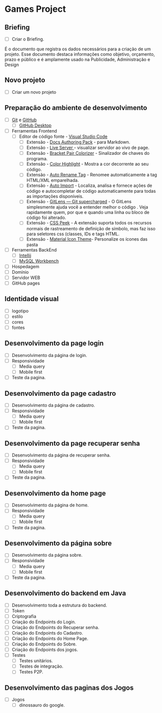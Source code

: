   
# Games Project

## Briefing

- [ ] Criar o Briefing.    

 É o documento que registra os dados necessários para a criação de um projeto. Esse documento destaca informações como objetivo, orçamento, prazo e público e é amplamente usado na Publicidade, Administração e Design

## Novo projeto

- [ ] Criar um novo projeto

## Preparação do ambiente de desenvolvimento

 - [ ] [Git](https://git-scm.com/) e [GitHub](https://github.com/)    
     - [ ] [GitHub Desktop](https://desktop.github.com/)
 - [ ] Ferramentas Frontend   
     - [ ] Editor de código fonte - [Visual Studio Code](https://code.visualstudio.com/)  
        - [ ] Extensão - [Docs Authoring Pack](https://marketplace.visualstudio.com/items?itemName=docsmsft.docs-markdown) - para Markdown.     
        - [ ] Extensão - [Live Server ](https://marketplace.visualstudio.com/items?itemName=ritwickdey.LiveServer)  - visualizar servidor ao vivo de page.         
        - [ ] Extensão - [Bracket Pair Colorizer](https://marketplace.visualstudio.com/items?itemName=CoenraadS.bracket-pair-colorizer) - Sinalizador de chaves do programa.      
        - [ ] Extensão - [Color Highlight](https://marketplace.visualstudio.com/items?itemName=naumovs.color-highlight) - Mostra a cor decorrente ao seu código. 
        - [ ] Extensão - [Auto Rename Tag](https://marketplace.visualstudio.com/items?itemName=formulahendry.auto-rename-tag) - Renomee automaticamente a tag HTML/XML emparelhada.     
        - [ ] Extensão - [Auto Import](https://marketplace.visualstudio.com/items?itemName=steoates.autoimport) - Localiza, analisa e fornece ações de código e autocompletar de código automaticamente para todas as importações disponíveis. 
        - [ ] Extensão - [GitLens — Git supercharged](https://marketplace.visualstudio.com/items?itemName=eamodio.gitlens) - O GitLens simplesmente ajuda você a entender melhor o código . Veja rapidamente quem, por que e quando uma linha ou bloco de código foi alterado.   
        - [ ] Extensão - [CSS Peek](https://marketplace.visualstudio.com/items?itemName=pranaygp.vscode-css-peek) - A extensão suporta todos os recursos normais de rastreamento de definição de símbolo, mas faz isso para seletores css (classes, IDs e tags HTML.      
        - [ ] Extensão - [Material Icon Theme](https://marketplace.visualstudio.com/items?itemName=PKief.material-icon-theme)- Personalize os ícones das pasta    
 - [ ] Ferramentas BackEnd
     - [ ] [Intellij](https://www.jetbrains.com/idea/promo/)
     - [ ] [MySQL Workbench](https://www.mysql.com/products/workbench/)
 - [ ] Hospedagem    
 - [ ] Domínio    
 - [ ] Servidor WEB    
 - [ ] GitHub pages    

## Identidade visual

 - [ ] logotipo
 - [ ] estilo
 - [ ] cores
 - [ ] fontes

## Desenvolvimento da page login

- [ ] Desenvolvimento da página de login.
- [ ] Responsividade     
    - [ ] Media query    
    - [ ] Mobile first    
- [ ] Teste da pagina.

## Desenvolvimento da page cadastro

- [ ] Desenvolvimento da página de cadastro.
- [ ] Responsividade    
    - [ ] Media query    
    - [ ] Mobile first    
- [ ] Teste da pagina.

## Desenvolvimento da page recuperar senha

- [ ] Desenvolvimento da página de recuperar senha.
- [ ] Responsividade    
    - [ ] Media query       
    - [ ] Mobile first        
- [ ] Teste da pagina.

## Desenvolvimento da home page

- [ ] Desenvolvimento da página de home.
- [ ] Responsividade     
    - [ ] Media query    
    - [ ] Mobile first    
- [ ] Teste da pagina.

## Desenvolvimento da página sobre

- [ ] Desenvolvimento da página sobre.
- [ ] Responsividade     
    - [ ] Media query    
    - [ ] Mobile first    
- [ ] Teste da pagina.
 
## Desenvolvimento do backend em Java

- [ ] Desenvolvimento toda a estrutura do backend.
- [ ] Token
- [ ] Criptografia
- [ ] Criação do Endpoints do Login.
- [ ] Criação do Endpoints do Recuperar senha.
- [ ] Criação do Endpoints do Cadastro.
- [ ] Criação do Endpoints do Home Page.
- [ ] Criação do Endpoints do Sobre.
- [ ] Criação do Endpoints dos jogos.
- [ ] Testes
    - [ ] Testes unitários.
    - [ ] Testes de integração.
    - [ ] Testes P2P.

## Desenvolvimento das paginas dos Jogos

 - [ ] Jogos
    - [ ] dinossauro do google.